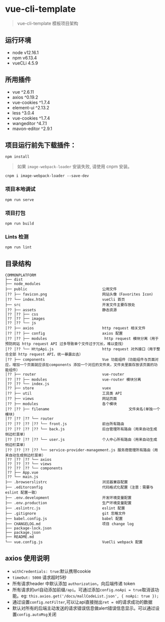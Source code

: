 # vue-cli-template
> vue-cli-template 模板项目架构

## 运行环境
+ node v12.16.1
+ npm v6.13.4
+ vueCLi 4.5.9

## 所用插件
+ vue ^2.6.11
+ axios ^0.19.2
+ vue-cookies ^1.7.4
+ element-ui ^2.13.2
+ less ^3.0.4
+ vue-cookies ^1.7.4
+ wangeditor ^4.7.1
+ mavon-editor ^2.9.1

## 项目运行前先下载插件：
```
npm install
```

> 如果 `image-webpack-loader` 安装失败, 请使用 cnpm 安装。
```
cnpm i image-webpack-loader --save-dev
```
### 项目本地调试

```
npm run serve
```

### 项目打包
```
npm run build
```

### Lints 检测
```
npm run lint
```

## 目录结构
```
COMMONPLATFORM
├── dist 
├── node_modules
├── public                                  公用文件
│?? ├── favicon.png                         网站头像（Favorites Icon）
│?? └── index.html                          vueCli 首页
├── src                                     开发文件主要存放处
│?? ├── assets                              静态资源
│?? │?? ├── css
│?? │?? ├── images
│?? │?? └── js
│?? ├── axios                               http request 相关文件
│?? │?? ├── config                          axios 配置
│?? │?? ├── modules                          http request 模块分离（用于预防网站 http request API 过多导致单个文件过于冗长，难以查找）
│?? │?? └── HttpApi.js                      http request 对外接口（用于整合全部 http request API，统一暴露出去）
│?? ├── components                          Vue 功能组件（功能组件与页面对应，增加一个页面就应该在components 添加一个对应的文件夹，文件夹里面存放该页面的功能组件）
│?? ├── router                              vue-router
│?? │?? ├── modules                         vue-router 模块分离
│?? │?? └── index.js
│?? ├── store                               vuex
│?? ├── util                                工具类 API
│?? ├── views                               网站页面
│?? ├── modules                             各个模块
│?? │?? ├── filename						            文件夹名(单独一个模块)
│?? │?? │?? └── router
│?? │?? │?? │?? └── front.js                前台所有路由
│?? │?? │?? │?? └── back.js                 后台管理所有路由（用来自动生成侧边栏菜单）
│?? │?? │?? │?? └── user.js                 个人中心所有路由（用来自动生成侧边栏菜单）
│?? │?? │?? │?? └── service-provider-management.js 服务商管理所有路由（用来自动生成侧边栏菜单）
│?? │?? │?? └── axios
│?? │?? │?? └── views
│?? │?? │?? └── components
│?? ├── App.vue
│?? └── main.js
├── .browserslistrc                         浏览器兼容配置
├── .editorconfig                           代码格式化配置（注意：需要与 eslint 配置一致）
├── .env.development                        开发环境变量配置
├── .env.production                         生产环境变量配置
├── .eslintrc.js                            eslint 配置
├── .gitignore                              git 忽略文件
├── babel.config.js                         babel 配置
├── CHANGELOG.md                            项目 change log
├── package-lock.json
├── package.json
├── README.md
└── vue.config.js                           VueCli webpack 配置

```



## axios 使用说明

+ `withCredentials: true`:默认携带cookie
+ `timeOut: 5000` 请求超时5秒
+ 所有请求header 中默认添加 `authorization`，向后端传递 token
+ 所有请求的url自动添加前缀`/api`。可通过添加`config.noApi = true`取消该功能。eg: `this.axios.get('/docs/mallCodeList.json', { noApi: true });`
+ 通过设置`config.notFilter`,可以让api直接抛出`ret = 0`的请求成功的数据
+ 默认对所有的后端主动发送的请求错误信息做alert错误信息显示。可以通过设置`config.autoMsg`关闭
